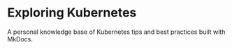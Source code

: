 # Exploring Kubernetes

A personal knowledge base of Kubernetes tips and best practices built with MkDocs.

